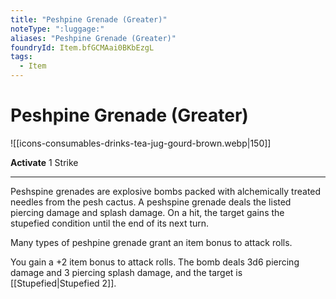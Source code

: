 ```yaml
---
title: "Peshpine Grenade (Greater)"
noteType: ":luggage:"
aliases: "Peshpine Grenade (Greater)"
foundryId: Item.bfGCMAai0BKbEzgL
tags:
  - Item
---
```


# Peshpine Grenade (Greater)
![[icons-consumables-drinks-tea-jug-gourd-brown.webp|150]]

**Activate** 1 Strike

* * *

Peshspine grenades are explosive bombs packed with alchemically treated needles from the pesh cactus. A peshspine grenade deals the listed piercing damage and splash damage. On a hit, the target gains the stupefied condition until the end of its next turn.

Many types of peshpine grenade grant an item bonus to attack rolls.

You gain a +2 item bonus to attack rolls. The bomb deals 3d6 piercing damage and 3 piercing splash damage, and the target is [[Stupefied|Stupefied 2]].
